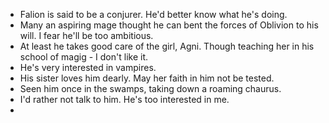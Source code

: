 - Falion is said to be a conjurer. He'd better know what he's doing.
- Many an aspiring mage thought he can bent the forces of Oblivion to his will. I fear he'll be too ambitious.
- At least he takes good care of the girl, Agni. Though teaching her in his school of magig - I don't like it.
- He's very interested in vampires.
- His sister loves him dearly. May her faith in him not be tested.
- Seen him once in the swamps, taking down a roaming chaurus.
- I'd rather not talk to him. He's too interested in me.
-

